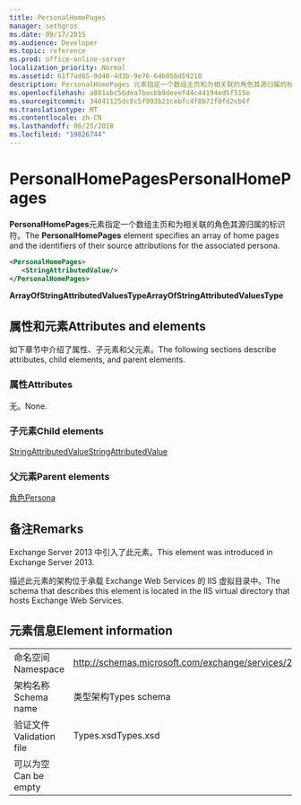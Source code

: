 ```yaml
---
title: PersonalHomePages
manager: sethgros
ms.date: 09/17/2015
ms.audience: Developer
ms.topic: reference
ms.prod: office-online-server
localization_priority: Normal
ms.assetid: 61f7ad65-9d40-4d3b-9e76-64b05bd59210
description: PersonalHomePages 元素指定一个数组主页和为相关联的角色其源归属的标识符。
ms.openlocfilehash: a801abc56dea7becbb9deeefd4c44194ed5f515e
ms.sourcegitcommit: 34041125dc8c5f993b21cebfc4f8b72f0fd2cb6f
ms.translationtype: MT
ms.contentlocale: zh-CN
ms.lasthandoff: 06/25/2018
ms.locfileid: "19826744"
---
```

# <a name="personalhomepages"></a><span data-ttu-id="bba56-103">PersonalHomePages</span><span class="sxs-lookup"><span data-stu-id="bba56-103">PersonalHomePages</span></span>

<span data-ttu-id="bba56-104">**PersonalHomePages**元素指定一个数组主页和为相关联的角色其源归属的标识符。</span><span class="sxs-lookup"><span data-stu-id="bba56-104">The **PersonalHomePages** element specifies an array of home pages and the identifiers of their source attributions for the associated persona.</span></span> 
  
```XML
<PersonalHomePages>
   <StringAttributedValue/>
</PersonalHomePages>
```

 <span data-ttu-id="bba56-105">**ArrayOfStringAttributedValuesType**</span><span class="sxs-lookup"><span data-stu-id="bba56-105">**ArrayOfStringAttributedValuesType**</span></span>
## <a name="attributes-and-elements"></a><span data-ttu-id="bba56-106">属性和元素</span><span class="sxs-lookup"><span data-stu-id="bba56-106">Attributes and elements</span></span>

<span data-ttu-id="bba56-107">如下章节中介绍了属性、子元素和父元素。</span><span class="sxs-lookup"><span data-stu-id="bba56-107">The following sections describe attributes, child elements, and parent elements.</span></span>
  
### <a name="attributes"></a><span data-ttu-id="bba56-108">属性</span><span class="sxs-lookup"><span data-stu-id="bba56-108">Attributes</span></span>

<span data-ttu-id="bba56-109">无。</span><span class="sxs-lookup"><span data-stu-id="bba56-109">None.</span></span>
  
### <a name="child-elements"></a><span data-ttu-id="bba56-110">子元素</span><span class="sxs-lookup"><span data-stu-id="bba56-110">Child elements</span></span>

[<span data-ttu-id="bba56-111">StringAttributedValue</span><span class="sxs-lookup"><span data-stu-id="bba56-111">StringAttributedValue</span></span>](stringattributedvalue.md)
  
### <a name="parent-elements"></a><span data-ttu-id="bba56-112">父元素</span><span class="sxs-lookup"><span data-stu-id="bba56-112">Parent elements</span></span>

[<span data-ttu-id="bba56-113">角色</span><span class="sxs-lookup"><span data-stu-id="bba56-113">Persona</span></span>](persona.md)
  
## <a name="remarks"></a><span data-ttu-id="bba56-114">备注</span><span class="sxs-lookup"><span data-stu-id="bba56-114">Remarks</span></span>

<span data-ttu-id="bba56-115">Exchange Server 2013 中引入了此元素。</span><span class="sxs-lookup"><span data-stu-id="bba56-115">This element was introduced in Exchange Server 2013.</span></span>
  
<span data-ttu-id="bba56-116">描述此元素的架构位于承载 Exchange Web Services 的 IIS 虚拟目录中。</span><span class="sxs-lookup"><span data-stu-id="bba56-116">The schema that describes this element is located in the IIS virtual directory that hosts Exchange Web Services.</span></span>
  
## <a name="element-information"></a><span data-ttu-id="bba56-117">元素信息</span><span class="sxs-lookup"><span data-stu-id="bba56-117">Element information</span></span>

|||
|:-----|:-----|
|<span data-ttu-id="bba56-118">命名空间</span><span class="sxs-lookup"><span data-stu-id="bba56-118">Namespace</span></span>  <br/> |http://schemas.microsoft.com/exchange/services/2006/types  <br/> |
|<span data-ttu-id="bba56-119">架构名称</span><span class="sxs-lookup"><span data-stu-id="bba56-119">Schema name</span></span>  <br/> |<span data-ttu-id="bba56-120">类型架构</span><span class="sxs-lookup"><span data-stu-id="bba56-120">Types schema</span></span>  <br/> |
|<span data-ttu-id="bba56-121">验证文件</span><span class="sxs-lookup"><span data-stu-id="bba56-121">Validation file</span></span>  <br/> |<span data-ttu-id="bba56-122">Types.xsd</span><span class="sxs-lookup"><span data-stu-id="bba56-122">Types.xsd</span></span>  <br/> |
|<span data-ttu-id="bba56-123">可以为空</span><span class="sxs-lookup"><span data-stu-id="bba56-123">Can be empty</span></span>  <br/> ||
   

